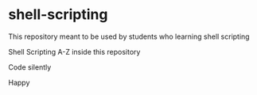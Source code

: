 # shell-scripting

This repository meant to be used by students who learning shell scripting

Shell Scripting A-Z inside this repository

Code silently

Happy
